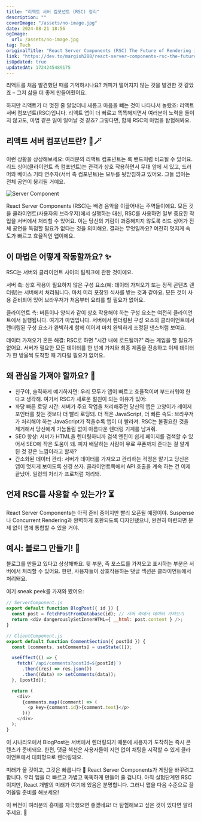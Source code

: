 ```yaml
---
title: "리액트 서버 컴포넌트 (RSC) 정리"
description: ""
coverImage: "/assets/no-image.jpg"
date: 2024-08-21 18:56
ogImage: 
  url: /assets/no-image.jpg
tag: Tech
originalTitle: "React Server Components (RSC) The Future of Rendering in React "
link: "https://dev.to/margish288/react-server-components-rsc-the-future-of-rendering-in-react-1hd"
isUpdated: true
updatedAt: 1724245489175
---
```



리액트를 처음 발견했던 때를 기억하시나요? 커피가 떨어지지 않는 것을 발견한 것 같았죠 – 그저 삶을 더 좋게 만들어줬어요.

하지만 리액트가 더 멋진 줄 알았더니 새롭고 마음을 뺴는 것이 나타나서 놀랐죠: 리액트 서버 컴포넌트(RSC)입니다. 리액트 앱이 더 빠르고 똑똑해지면서 여러분이 노력을 들이지 않고도, 마법 같은 일이 일어날 것 같죠? 그렇다면, 함께 RSC의 마법을 탐험해봐요.

## 리액트 서버 컴포넌트란? 🎩🪄

이런 상황을 상상해보세요: 여러분의 리액트 컴포넌트는 록 밴드처럼 비교될 수 있어요. 리드 싱어(클라이언트 측 컴포넌트)는 관객과 상호 작용하면서 무대 앞에 서 있고, 드러머와 베이스 기타 연주자(서버 측 컴포넌트)는 모두를 뒷받침하고 있어요. 그들 없이는 전체 공연이 붕괴될 거예요.

<!-- cozy-coder - 수평 -->
<ins class="adsbygoogle"
     style="display:block"
     data-ad-client="ca-pub-4877378276818686"
     data-ad-slot="1107185301"
     data-ad-format="auto"
     data-full-width-responsive="true"></ins>
<script>
     (adsbygoogle = window.adsbygoogle || []).push({});
</script>


![Server Component](https://media.dev.to/cdn-cgi/image/width=800%2Cheight=%2Cfit=scale-down%2Cgravity=auto%2Cformat=auto/https%3A%2F%2Fdev-to-uploads.s3.amazonaws.com%2Fuploads%2Farticles%2Fpecokrjeygiloc6wlhvn.gif)

React Server Components (RSC)는 배경 음악을 이끌어내는 주역들이에요. 모든 것을 클라이언트(사용자의 브라우저)에서 실행하는 대신, RSC를 사용하면 일부 중요한 작업을 서버에서 처리할 수 있어요. 이는 당신의 기림이 과중해지지 않도록 리드 싱어가 전체 공연을 독점할 필요가 없다는 것을 의미해요. 결과는 무엇일까요? 여전히 멋지게 속도가 빠르고 효율적인 앱이에요.

## 이 마법은 어떻게 작동할까요? ✨

RSC는 서버와 클라이언트 사이의 팀워크에 관한 것이에요.


<!-- cozy-coder - 수평 -->
<ins class="adsbygoogle"
     style="display:block"
     data-ad-client="ca-pub-4877378276818686"
     data-ad-slot="1107185301"
     data-ad-format="auto"
     data-full-width-responsive="true"></ins>
<script>
     (adsbygoogle = window.adsbygoogle || []).push({});
</script>

서버 측: 상호 작용이 필요하지 않은 구성 요소(예: 데이터 가져오기 또는 정적 콘텐츠 렌더링)는 서버에서 처리됩니다. 마치 미리 포장된 식사를 받는 것과 같아요. 모든 것이 사용 준비되어 있어 브라우저가 처음부터 요리를 할 필요가 없어요.

클라이언트 측: 버튼이나 양식과 같이 상호 작용해야 하는 구성 요소는 여전히 클라이언트에서 실행됩니다. 여기가 마법입니다. 서버에서 렌더링된 구성 요소와 클라이언트에서 렌더링된 구성 요소가 완벽하게 함께 이어져 마치 완벽하게 조정된 댄스처럼 보여요.

데이터 가져오기 혼돈 해결: RSC로 하면 "시간 내에 로드될까?" 라는 게임을 할 필요가 없어요. 서버가 필요한 모든 데이터를 한 번에 가져와 최종 제품을 전송하고 이제 데이터가 한 방울씩 도착할 때 기다릴 필요가 없어요.

## 왜 관심을 가져야 할까요? 🚀

<!-- cozy-coder - 수평 -->
<ins class="adsbygoogle"
     style="display:block"
     data-ad-client="ca-pub-4877378276818686"
     data-ad-slot="1107185301"
     data-ad-format="auto"
     data-full-width-responsive="true"></ins>
<script>
     (adsbygoogle = window.adsbygoogle || []).push({});
</script>

- 친구야, 솔직하게 얘기하자면: 우리 모두가 앱이 빠르고 효율적이며 부드러워야 한다고 생각해. 여기서 RSC가 새로운 절친이 되는 이유가 있어:
- 꽈당 빠른 로딩 시간: 서버가 주요 작업을 처리해주면 당신의 앱은 고양이가 레이저 포인터를 찾는 것보다 더 빨리 로딩돼.
더 적은 JavaScript, 더 빠른 속도: 브라우저가 처리해야 하는 JavaScript가 적을수록 앱이 더 빨라져. RSC는 불필요한 것을 제거해서 당신에게 가늠돌림 없이 아름다운 렌더링 기계를 남겨줘.
- SEO 향상: 서버가 HTML을 렌더링하니까 검색 엔진이 쉽게 페이지를 검색할 수 있어서 SEO에 작은 도움이 돼. 피자 배달하는 사람이 무료 쿠폰까지 준다는 걸 알게 된 것 같은 느낌이라고 할까?
- 간소화된 데이터 관리: 서버가 데이터를 가져오고 관리하는 걱정은 맡기고 당신은 앱이 멋지게 보이도록 신경 쓰자. 클라이언트쪽에서 API 호출을 계속 하는 건 이제 끝났어. 일련의 처리가 프로처럼 처리돼.

## 언제 RSC를 사용할 수 있는가? ⏳

React Server Components는 아직 준비 중이지만 빨리 오픈될 예정이야. Suspense나 Concurrent Rendering과 완벽하게 호환되도록 디자인됐으니, 완전히 마련되면 문제 없이 앱에 통합할 수 있을 거야.

## 예시: 블로그 만들기! 📝

<!-- cozy-coder - 수평 -->
<ins class="adsbygoogle"
     style="display:block"
     data-ad-client="ca-pub-4877378276818686"
     data-ad-slot="1107185301"
     data-ad-format="auto"
     data-full-width-responsive="true"></ins>
<script>
     (adsbygoogle = window.adsbygoogle || []).push({});
</script>

블로그를 만들고 있다고 상상해봐요. 뒷 부분, 즉 포스트를 가져오고 표시하는 부분은 서버에서 처리할 수 있어요. 한편, 사용자들이 상호작용하는 댓글 섹션은 클라이언트에서 처리돼요.

여기 sneak peek를 가져와 봤어요:

```js
// ServerComponent.js
export default function BlogPost({ id }) {
  const post = fetchPostFromDatabase(id); // 서버 측에서 데이터 가져오기
  return <div dangerouslySetInnerHTML={ __html: post.content } />;
}

// ClientComponent.js
export default function CommentSection({ postId }) {
  const [comments, setComments] = useState([]);

  useEffect(() => {
    fetch(`/api/comments?postId=${postId}`)
      .then((res) => res.json())
      .then((data) => setComments(data));
  }, [postId]);

  return (
    <div>
      {comments.map((comment) => (
        <p key={comment.id}>{comment.text}</p>
      ))}
    </div>
  );
}
```

이 시나리오에서 BlogPost는 서버에서 렌더링되기 때문에 사용자가 도착하는 즉시 콘텐츠가 준비돼요. 한편, 댓글 섹션은 사용자들이 지연 없이 채팅을 시작할 수 있게 클라이언트에서 대화형으로 렌더링돼요.

<!-- cozy-coder - 수평 -->
<ins class="adsbygoogle"
     style="display:block"
     data-ad-client="ca-pub-4877378276818686"
     data-ad-slot="1107185301"
     data-ad-format="auto"
     data-full-width-responsive="true"></ins>
<script>
     (adsbygoogle = window.adsbygoogle || []).push({});
</script>

미래가 올 것이고, 그것은 빠릅니다 🌟
React Server Components가 게임을 바꾸려고 합니다. 우리 앱을 더 빠르고 가볍고 똑똑하게 만들어 줄 겁니다. 아직 실험단계인 RSC이지만, React 개발의 미래가 여기에 있음은 분명합니다. 그러니 앱을 다음 수준으로 끌어올릴 준비를 해보세요!

이 버전이 여러분의 흥미를 자극했으면 좋겠네요! 더 탐험해보고 싶은 것이 있다면 알려주세요. 🚀